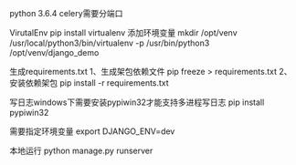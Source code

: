 python 3.6.4
celery需要分端口



VirutalEnv
pip install virtualenv
添加环境变量
mkdir /opt/venv
/usr/local/python3/bin/virtualenv -p /usr/bin/python3 /opt/venv/django_demo


生成requirements.txt
1、生成架包依赖文件
pip freeze > requirements.txt
2、安装依赖架包
pip install -r requirements.txt

写日志windows下需要安装pypiwin32才能支持多进程写日志
pip install pypiwin32

需要指定环境变量
export DJANGO_ENV=dev

本地运行
python manage.py  runserver